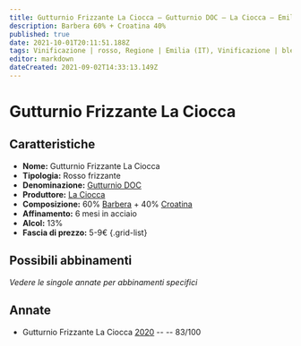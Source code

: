 ```yaml
---
title: Gutturnio Frizzante La Ciocca – Gutturnio DOC – La Ciocca – Emilia (IT) – 5-9€ – 2★
description: Barbera 60% + Croatina 40% 
published: true
date: 2021-10-01T20:11:51.188Z
tags: Vinificazione | rosso, Regione | Emilia (IT), Vinificazione | blend, Vinificazione | frizzante, Valutazioni | 2 stelle, Vitigni | Barbera, Vitigni | Croatina, Prezzi | 5-9€, 
editor: markdown
dateCreated: 2021-09-02T14:33:13.149Z
---
```


# Gutturnio Frizzante La Ciocca 

## Caratteristiche
- **Nome:** Gutturnio Frizzante La Ciocca 
- **Tipologia:** Rosso frizzante
- **Denominazione:** [Gutturnio DOC](/denominazioni/Italia/Emilia/DOC-Gutturnio)
- **Produttore:** [La Ciocca](/produttori/Italia/Emilia/La-Ciocca) 
- **Composizione:** 60% [Barbera](/vitigni/Italia/bacca-nera/barbera) + 40% [Croatina](/vitigni/Italia/bacca-nera/croatina)
- **Affinamento:** 6 mesi in acciaio 
- **Alcol:** 13%
- **Fascia di prezzo:** 5-9€
{.grid-list}

## Possibili abbinamenti
*Vedere le singole annate per abbinamenti specifici*


## Annate
- Gutturnio Frizzante La Ciocca [2020](/vini/Italia/Emilia/La-Ciocca/Gutturnio-Frizzante-La-Ciocca/2020) -- <span class="star-2"></span> -- 83/100
